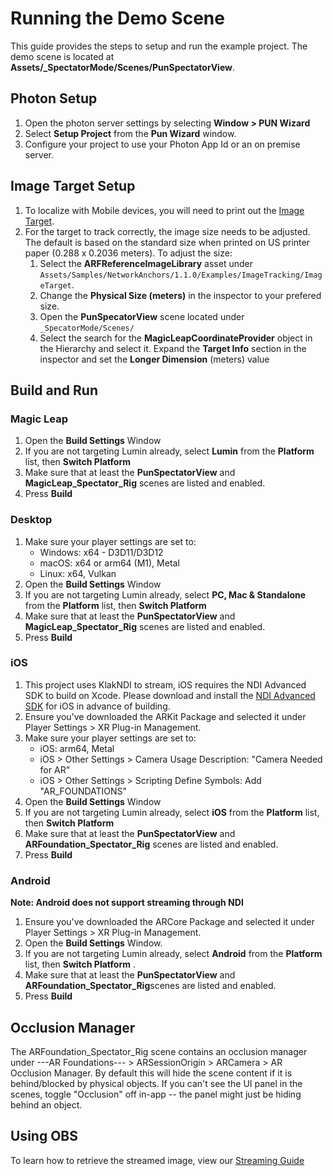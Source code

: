 
# Running the Demo Scene

This guide provides the steps to setup and run the example project. The demo scene is located at **Assets/_SpectatorMode/Scenes/PunSpectatorView**.

## Photon Setup

1. Open the photon server settings by selecting **Window > PUN Wizard**
2. Select **Setup Project** from the **Pun Wizard** window.
3. Configure your project to use your Photon App Id or an on premise server.

## Image Target Setup

1. To localize with Mobile devices, you will need to print out the [Image Target](./submarine.png). 
2. For the target to track correctly, the image size needs to be adjusted. The default is based on the standard size when printed on US printer paper (0.288 x 0.2036 meters). To adjust the size:
    1. Select the **ARFReferenceImageLibrary** asset under `Assets/Samples/NetworkAnchors/1.1.0/Examples/ImageTracking/ImageTarget`.
    1. Change the **Physical Size (meters)** in the inspector to your prefered size.
    1. Open the **PunSpecatorView** scene located under `_SpecatorMode/Scenes/`
    1. Select the search for the **MagicLeapCoordinateProvider** object in the Hierarchy and select it. Expand the **Target Info** section in the inspector and set the **Longer Dimension** (meters) value

## Build and Run

### Magic Leap
1. Open the **Build Settings** Window
2. If you are not targeting Lumin already, select **Lumin** from the **Platform** list, then **Switch Platform** 
2. Make sure that at least the **PunSpectatorView** and **MagicLeap_Spectator_Rig** scenes are listed and enabled. 
3. Press **Build**

### Desktop
1. Make sure your player settings are set to: 
    * Windows: x64 - D3D11/D3D12
    * macOS: x64 or arm64 (M1), Metal
    * Linux: x64, Vulkan
1. Open the **Build Settings** Window
2. If you are not targeting Lumin already, select **PC, Mac & Standalone** from the **Platform** list, then **Switch Platform** 
2. Make sure that at least the **PunSpectatorView** and **MagicLeap_Spectator_Rig** scenes are listed and enabled. 
3. Press **Build**

### iOS
1. This project uses KlakNDI to stream, iOS requires the  NDI Advanced SDK to build on Xcode. Please download and install the [NDI Advanced SDK](https://www.ndi.tv/sdk/#download) for iOS in advance of building.
2. Ensure you've downloaded the ARKit Package and selected it under Player Settings > XR Plug-in Management.
3. Make sure your player settings are set to: 
    * iOS: arm64, Metal
    * iOS > Other Settings > Camera Usage Description: "Camera Needed for AR"
    * iOS > Other Settings > Scripting Define Symbols: Add "AR_FOUNDATIONS"
4. Open the **Build Settings** Window
5. If you are not targeting Lumin already, select **iOS** from the **Platform** list, then **Switch Platform** 
6. Make sure that at least the **PunSpectatorView** and **ARFoundation_Spectator_Rig** scenes are listed and enabled. 
7. Press **Build**

### Android
**Note: Android does not support streaming through NDI**
1. Ensure you've downloaded the ARCore Package and selected it under Player Settings > XR Plug-in Management.
2. Open the **Build Settings** Window.
3. If you are not targeting Lumin already, select **Android** from the **Platform** list, then **Switch Platform** .
4. Make sure that at least the **PunSpectatorView** and **ARFoundation_Spectator_Rig**scenes are listed and enabled. 
5. Press **Build**


## Occlusion Manager

The ARFoundation_Spectator_Rig scene contains an occlusion manager under ---AR Foundations--- > ARSessionOrigin > ARCamera > AR Occlusion Manager. By default this will hide the scene content if it is behind/blocked by physical objects. If you can't see the UI panel in the scenes, toggle "Occlusion" off in-app -- the panel might just be hiding behind an object.

## Using OBS
To learn how to retrieve the streamed image, view our [Streaming Guide](./StreamingGuide.md)